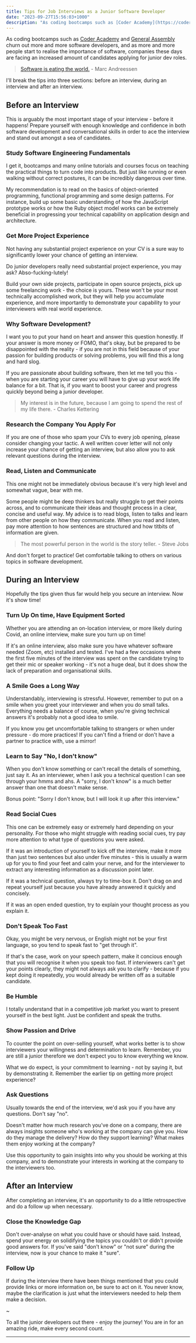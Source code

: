 ```yaml
---
title: Tips for Job Interviews as a Junior Software Developer
date: "2023-09-27T15:56:03+1000"
description: "As coding bootcamps such as [Coder Academy](https://coderacademy.edu.au/) and [General Assembly](https://generalassemb.ly/) churn out more and more software developers, and as more and more people start to realise the importance of software, companies these days are facing an increased amount of candidates applying for junior dev roles."
---
```


As coding bootcamps such as [Coder Academy](https://coderacademy.edu.au/) and [General Assembly](https://generalassemb.ly/) churn out more and more software developers, and as more and more people start to realise the importance of software, companies these days are facing an increased amount of candidates applying for junior dev roles.

> [Software is eating the world.](https://a16z.com/2011/08/20/why-software-is-eating-the-world/) - Marc Andreessen

I'll break the tips into three sections: before an interview, during an interview and after an interview.

## Before an Interview

This is arguably the most important stage of your interview - before it happens! Prepare yourself with enough knowledge and confidence in both software development and conversational skills in order to ace the interview and stand out amongst a sea of candidates.

### Study Software Engineering Fundamentals

I get it, bootcamps and many online tutorials and courses focus on teaching the practical things to turn code into products. But just like running or even walking without correct postures, it can be incredibly dangerous over time.

My recommendation is to read on the basics of object-oriented programming, functional programming and some design patterns. For instance, build up some basic understanding of how the JavaScript prototype works or how the Ruby object model works can be extremely beneficial in progressing your technical capability on application design and architecture.

### Get More Project Experience

Not having any substantial project experience on your CV is a sure way to significantly lower your chance of getting an interview.

Do junior developers really need substantial project experience, you may ask? Abso-fucking-lutely!

Build your own side projects, participate in open source projects, pick up some freelancing work - the choice is yours. These won't be your most technically accomplished work, but they will help you accumulate experience, and more importantly to demonstrate your capability to your interviewers with real world experience.

### Why Software Development?

I want you to put your hand on heart and answer this question honestly. If your answer is more money or FOMO, that's okay, but be prepared to be disappointed with the reality - if you are not in this field because of your passion for building products or solving problems, you will find this a long and hard slog.

If you are passionate about building software, then let me tell you this - when you are starting your career you will have to give up your work life balance for a bit. That is, if you want to boost your career and progress quickly beyond being a junior developer.

> My interest is in the future, because I am going to spend the rest of my life there. - Charles Kettering

### Research the Company You Apply For

If you are one of those who spam your CVs to every job opening, please consider changing your tactic. A well written cover letter will not only increase your chance of getting an interview, but also allow you to ask relevant questions during the interview.

### Read, Listen and Communicate

This one might not be immediately obvious because it's very high level and somewhat vague, bear with me.

Some people might be deep thinkers but really struggle to get their points across, and to communicate their ideas and thought process in a clear, concise and useful way. My advice is to read blogs, listen to talks and learn from other people on how they communicate. When you read and listen, pay more attention to how sentences are structured and how titbits of information are given.

> The most powerful person in the world is the story teller. - Steve Jobs

And don't forget to practice! Get comfortable talking to others on various topics in software development.

## During an Interview

Hopefully the tips given thus far would help you secure an interview. Now it's show time!

### Turn Up On time, Have Equipment Sorted

Whether you are attending an on-location interview, or more likely during Covid, an online interview, make sure you turn up on time!

If it's an online interview, also make sure you have whatever software needed (Zoom, etc) installed and tested. I've had a few occasions where the first five minutes of the interview was spent on the candidate trying to get their mic or speaker working - it's not a huge deal, but it does show the lack of preparation and organisational skills.

### A Smile Goes a Long Way

Understandably, interviewing is stressful. However, remember to put on a smile when you greet your interviewer and when you do small talks. Everything needs a balance of course, when you're giving technical answers it's probably not a good idea to smile.

If you know you get uncomfortable talking to strangers or when under pressure - do more practices! If you can't find a friend or don't have a partner to practice with, use a mirror!

### Learn to Say "No, I don't know"

When you don't know something or can't recall the details of something, just say it. As an interviewer, when I ask you a technical question I can see through your hmms and ahs. A "sorry, I don't know" is a much better answer than one that doesn't make sense.

Bonus point: "Sorry I don't know, but I will look it up after this interview."

### Read Social Cues

This one can be extremely easy or extremely hard depending on your personality. For those who might struggle with reading social cues, try pay more attention to what type of questions you were asked.

If it was an introduction of yourself to kick off the interview, make it more than just two sentences but also under five minutes - this is usually a warm up for you to find your feet and calm your nerve, and for the interviewer to extract any interesting information as a discussion point later.

If it was a technical question, always try to time-box it. Don't drag on and repeat yourself just because you have already answered it quickly and concisely.

If it was an open ended question, try to explain your thought process as you explain it.

### Don't Speak Too Fast

Okay, you might be very nervous, or English might not be your first language, so you tend to speak fast to "get through it".

If that's the case, work on your speech pattern, make it concious enough that you will recognise it when you speak too fast. If interviewers can't get your points clearly, they might not always ask you to clarify - because if you kept doing it repeatedly, you would already be written off as a suitable candidate.

### Be Humble

I totally understand that in a competitive job market you want to present yourself in the best light. Just be confident and speak the truths.

### Show Passion and Drive

To counter the point on over-selling yourself, what works better is to show interviewers your willingness and determination to learn. Remember, you are still a junior therefore we don't expect you to know everything we know.

What we do expect, is your commitment to learning - not by saying it, but by demonstrating it. Remember the earlier tip on getting more project experience?

### Ask Questions

Usually towards the end of the interview, we'd ask you if you have any questions. Don't say "no".

Doesn't matter how much research you've done on a company, there are always insights someone who's working at the company can give you. How do they manage the delivery? How do they support learning? What makes them enjoy working at the company?

Use this opportunity to gain insights into why you should be working at this company, and to demonstrate your interests in working at the company to the interviewers too.

## After an Interview

After completing an interview, it's an opportunity to do a little retrospective and do a follow up when necessary.

### Close the Knowledge Gap

Don't over-analyse on what you could have or should have said. Instead, spend your energy on solidifying the topics you couldn't or didn't provide good answers for. If you've said "don't know" or "not sure" during the interview, now is your chance to make it "sure".

### Follow Up

If during the interview there have been things mentioned that you could provide links or more information on, be sure to act on it. You never know, maybe the clarification is just what the interviewers needed to help them make a decision.

~

To all the junior developers out there - enjoy the journey! You are in for an amazing ride, make every second count.

---
